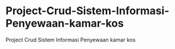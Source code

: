 # Project-Crud-Sistem-Informasi-Penyewaan-kamar-kos
Project Crud Sistem Informasi Penyewaan kamar kos
